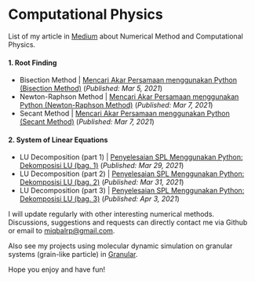 # Computational Physics
List of my article in [Medium](https://miqbalrp.medium.com/) about Numerical Method and Computational Physics.<br> 

#### 1. Root Finding
* Bisection Method | [Mencari Akar Persamaan menggunakan Python (Bisection Method)](https://miqbalrp.medium.com/mencari-akar-persamaan-menggunakan-python-bisection-method-b2ebf6066752) (*Published: Mar 5, 2021*)
* Newton-Raphson Method | [Mencari Akar Persamaan menggunakan Python (Newton-Raphson Method)](https://miqbalrp.medium.com/mencari-akar-persamaan-menggunakan-python-newton-raphson-method-7b4ef18d9093) (*Published: Mar 7, 2021*)
* Secant Method | [Mencari Akar Persamaan menggunakan Python (Secant Method)](https://miqbalrp.medium.com/mencari-akar-persamaan-menggunakan-python-secant-method-e4f72d68c78d) (*Published: Mar 7, 2021*)

#### 2. System of Linear Equations
* LU Decomposition (part 1) | [Penyelesaian SPL Menggunakan Python: Dekomposisi LU (bag. 1)](https://miqbalrp.medium.com/penyelesaian-spl-menggunakan-python-dekomposisi-lu-bag-1-f372d2d0b280) (*Published: Mar 29, 2021*) 
* LU Decomposition (part 2) | [Penyelesaian SPL Menggunakan Python: Dekomposisi LU (bag. 2)](https://miqbalrp.medium.com/penyelesaian-spl-menggunakan-python-dekomposisi-lu-bag-2-9a3070d46d9) (*Published: Mar 31, 2021*) 
* LU Decomposition (part 3) | [Penyelesaian SPL Menggunakan Python: Dekomposisi LU (bag. 3)](https://miqbalrp.medium.com/penyelesaian-spl-menggunakan-python-dekomposisi-lu-bag-3-3f4279817c8e) (*Published: Apr 3, 2021*)

I will update regularly with other interesting numerical methods. 
Discussions, suggestions and requests can directly contact me via Github or email to miqbalrp@gmail.com.

Also see my projects using molecular dynamic simulation on granular systems (grain-like particle) in [Granular](https://github.com/miqbalrp/granular).

Hope you enjoy and have fun!

